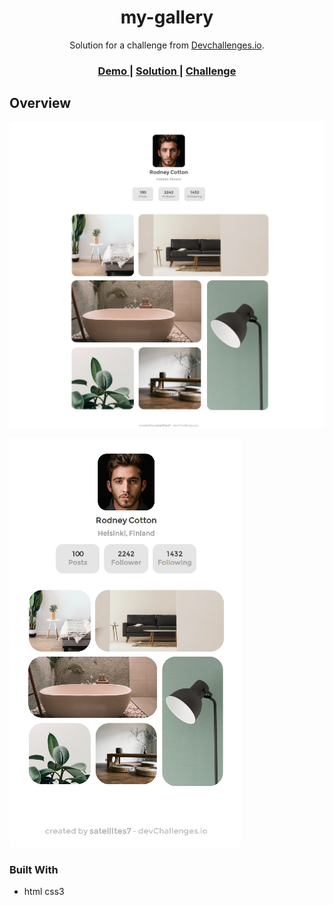 <!-- Please update value in the {}  -->

<h1 align="center">my-gallery</h1>

<div align="center">
   Solution for a challenge from  <a href="http://devchallenges.io" target="_blank">Devchallenges.io</a>.
</div>

<div align="center">
  <h3>
    <a href="https://my-gallery-v70d.onrender.com">
      Demo
    </a>
    <span> | </span>
    <a href="https://github.com/satellites7/Responsive-Web-Developer/edit/main/my-gallery-master">
      Solution
    </a>
    <span> | </span>
    <a href="https://devchallenges.io/challenges/gcbWLxG6wdennelX7b8I">
      Challenge
    </a>
  </h3>
</div>

<!-- TABLE OF CONTENTS -->


## Overview

![screenshot](./img/pc.png)

![screenshot](./img/phone.png)


### Built With

<!-- This section should list any major frameworks that you built your project using. Here are a few examples.-->

- html css3

